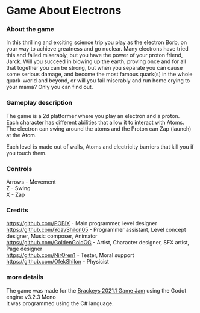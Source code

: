 # Game About Electrons

### About the game
In this thrilling and exciting science trip you play as the electron Borb, on your way to achieve greatness and go nuclear. Many electrons have tried this and failed miserably, but you have the power of ​your proton friend, Jarck. Will you succeed in blowing up the earth, proving once and for all that together you can be strong, but when you separate you can cause some serious damage, and become the most famous quark(s) in the whole quark-world and beyond, or will you fail miserably and run home crying to your mama? Only you can find out.

### Gameplay description
The game is a 2d platformer where you play an electron and a proton.  
Each character has different abilities that allow it to interact with Atoms.  
The electron can swing around the atoms and the Proton can Zap (launch) at the Atom.  

Each level is made out of walls, Atoms and electricity barriers that kill you if you touch them.

### Controls
Arrows - Movement  
Z - Swing  
X - Zap

### Credits
https://github.com/POBIX - Main programmer, level designer  
https://github.com/YoavShilon05 - Programmer assistant, Level concept designer, Music composer, Animator  
https://github.com/GoldenGoldGG - Artist, Character designer, SFX artist, Page designer  
https://github.com/NirOren1 - Tester, Moral support  
https://github.com/OfekShilon - Physicist  

### more details
The game was made for the [Brackeys 2021.1 Game Jam](https://itch.io/jam/brackeys-5) using the Godot engine v3.2.3 Mono  
It was programmed using the C# language.
